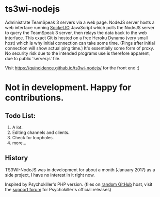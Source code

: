# ts3wi-nodejs
Administrate TeamSpeak 3 servers via a web page.
NodeJS server hosts a web interface running [Socket.IO](http://socket.io/) JavaScript which polls the NodeJS server to query the TeamSpeak 3 server, then relays the data back to the web interface.
This exact Git is hosted on a free Heroku Dynamo (very small host) which is why initial connection can take some time. (Pings after initial connection will show actual ping time.) It's essentially some form of proxy.
No security risk due to the intended programs use is therefore apparent, due to public 'server.js' file.

Visit https://quincidence.github.io/ts3wi-nodejs/ for the front end :)

# Not in development. Happy for contributions.


## Todo List:
  1. A lot.
  2. Editing channels and clients.
  3. Check for loopholes.
  4. more...

## History
TS3WI-NodeJS was in development for about a month (January 2017) as a side project, I have no interest in it right now.

Inspired by Psychokiller's PHP version. (files on [random GitHub](https://github.com/maxlin1990/ts3web) host, visit the [support forum](http://interface.ts-rent.de/smf/index.php?page=Board&boardID=2) for Psychokiller's official releases)
